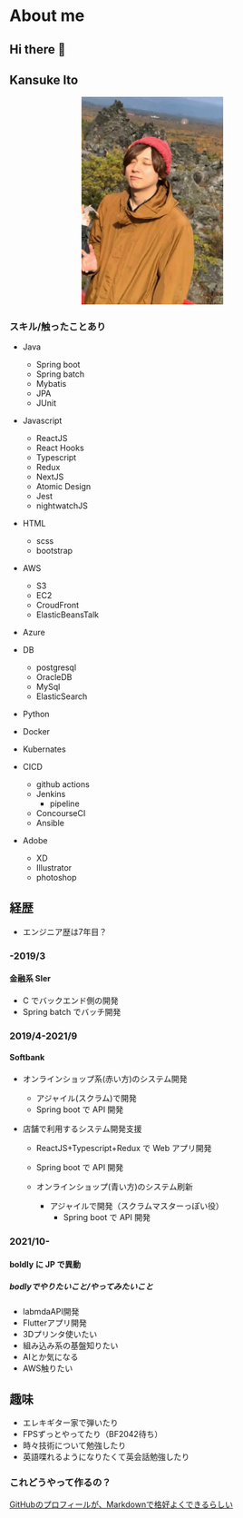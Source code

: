 # About me

## Hi there 👋

## Kansuke Ito

<p align="center">
<img src="assets/pieple.jpeg" alt="profile画像" width="250">
</p>

### スキル/触ったことあり

- Java

  - Spring boot
  - Spring batch
  - Mybatis
  - JPA
  - JUnit

- Javascript

  - ReactJS
  - React Hooks
  - Typescript
  - Redux
  - NextJS
  - Atomic Design
  - Jest
  - nightwatchJS

- HTML

  - scss
  - bootstrap

- AWS

  - S3
  - EC2
  - CroudFront
  - ElasticBeansTalk

- Azure

- DB

  - postgresql
  - OracleDB
  - MySql
  - ElasticSearch

- Python
- Docker
- Kubernates
- CICD
  - github actions
  - Jenkins
    - pipeline
  - ConcourseCI
  - Ansible
- Adobe
  - XD
  - Illustrator
  - photoshop

## 経歴
- エンジニア歴は7年目？

### -2019/3

#### 金融系 SIer
  - C でバックエンド側の開発
  - Spring batch でバッチ開発

### 2019/4-2021/9

#### Softbank

  - オンラインショップ系(赤い方)のシステム開発

    - アジャイル(スクラム)で開発
    - Spring boot で API 開発

  - 店舗で利用するシステム開発支援

    - ReactJS+Typescript+Redux で Web アプリ開発
    - Spring boot で API 開発

    - オンラインショップ(青い方)のシステム刷新
      - アジャイルで開発（スクラムマスターっぽい役）
        - Spring boot で API 開発

### 2021/10-

#### boldly に JP で異動

##### bodlyでやりたいこと/やってみたいこと
- labmdaAPI開発
- Flutterアプリ開発
- 3Dプリンタ使いたい
- 組み込み系の基盤知りたい
- AIとか気になる
- AWS触りたい

## 趣味
- エレキギター家で弾いたり
- FPSずっとやってたり（BF2042待ち）
- 時々技術について勉強したり
- 英語喋れるようになりたくて英会話勉強したり

<!--
**kansukeito/kansukeito** is a ✨ _special_ ✨ repository because its `README.md` (this file) appears on your GitHub profile.

Here are some ideas to get you started:

- 🔭 I’m currently working on ...
- 🌱 I’m currently learning ...
- 👯 I’m looking to collaborate on ...
- 🤔 I’m looking for help with ...
- 💬 Ask me about ...
- 📫 How to reach me: ...
- 😄 Pronouns: ...
- ⚡ Fun fact: ...
-->

### これどうやって作るの？
[GitHubのプロフィールが、Markdownで格好よくできるらしい](https://nishipy.com/archives/1585)
